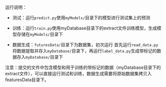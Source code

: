 运行说明：

- 测试：运行```predict.py```使用```myModels/```目录下的模型进行测试集上的预测

- 训练：运行```train.py```使用myDatabase目录下的extract文件训练模型，生成模型存储在```myModels/```目录下

- 数据生成：```futuresData/```目录下为数据集，初次运行 首先运行```read_data.py```将数据提取并存入```myDatabase/```目录下，再运行```label_data.py```生成带标记的数据存入```myDatabase/```目录下

注意：提交的文件中包含模型和用于训练的带标记的数据（myDatabase目录下的extract文件），可以直接运行测试和训练，数据生成需要将原始数据集拷贝入featuresData目录下。
